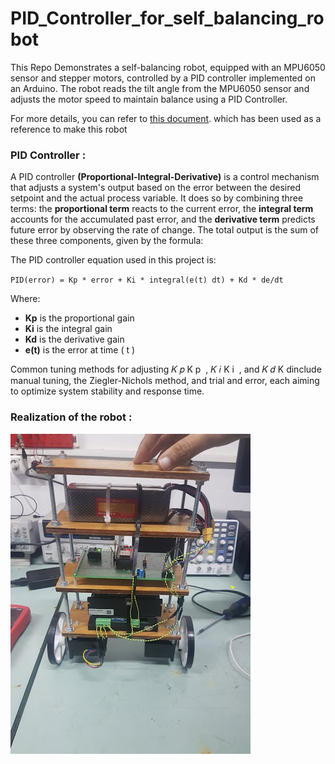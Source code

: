 # PID_Controller_for_self_balancing_robot
This Repo Demonstrates a self-balancing robot, equipped with an MPU6050 sensor and stepper motors, controlled by a PID controller implemented on an Arduino. The robot reads the tilt angle from the MPU6050 sensor and adjusts the motor speed to maintain balance using a PID Controller.

For more details, you can refer to [this document](https://www.diva-portal.org/smash/get/diva2:1737768/FULLTEXT01.pdf). which has been used as a reference to make this robot
### PID Controller :
A PID controller **(Proportional-Integral-Derivative)** is a control mechanism that adjusts a system's output based on the error between the desired setpoint and the actual process variable. It does so by combining three terms: the **proportional term** reacts to the current error, the **integral term** accounts for the accumulated past error, and the **derivative term** predicts future error by observing the rate of change. The total output is the sum of these three components, given by the formula: 

The PID controller equation used in this project is:

`PID(error) = Kp * error + Ki * integral(e(t) dt) + Kd * de/dt`

Where:
-  **Kp** is the proportional gain
-  **Ki** is the integral gain
-  **Kd** is the derivative gain
-  **e(t)** is the error at time \( t \)

Common tuning methods for adjusting 𝐾 𝑝 K p ​ , 𝐾 𝑖 K i ​ , and 𝐾 𝑑 K d ​ include manual tuning, the Ziegler-Nichols method, and trial and error, each aiming to optimize system stability and response time.

### Realization of the robot :
![Self Balancing Robot](.doc/self_balancing_robot.jpg)
